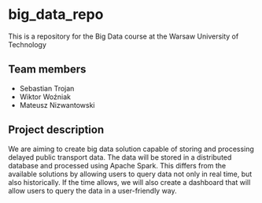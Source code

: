 # big_data_repo

This is a repository for the Big Data course at the Warsaw University of Technology

## Team members
- Sebastian Trojan
- Wiktor Woźniak
- Mateusz Nizwantowski

## Project description

We are aiming to create big data solution capable of storing and processing delayed public transport data. The data will be stored in a distributed database and processed using Apache Spark. This differs from the available solutions by allowing users to query data not only in real time, but also historically. If the time allows, we will also create a dashboard that will allow users to query the data in a user-friendly way.
